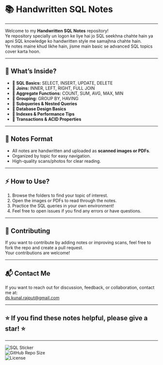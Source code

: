 # 📚 Handwritten SQL Notes

---

Welcome to my **Handwritten SQL Notes** repository!  
Ye repository specially un logon ke liye hai jo SQL seekhna chahte hain ya apni SQL knowledge ko handwritten style me samajhna chahte hain.  
Ye notes maine khud likhe hain, jisme main basic se advanced SQL topics cover karta hoon.

---

## 🚀 What’s Inside?

- 🔹 **SQL Basics:** SELECT, INSERT, UPDATE, DELETE  
- 🔹 **Joins:** INNER, LEFT, RIGHT, FULL JOIN  
- 🔹 **Aggregate Functions:** COUNT, SUM, AVG, MAX, MIN  
- 🔹 **Grouping:** GROUP BY, HAVING  
- 🔹 **Subqueries & Nested Queries**  
- 🔹 **Database Design Basics**  
- 🔹 **Indexes & Performance Tips**  
- 🔹 **Transactions & ACID Properties**

---

## 📁 Notes Format

- All notes are handwritten and uploaded as **scanned images or PDFs**.  
- Organized by topic for easy navigation.  
- High-quality scans/photos for clear reading.

---

## ⚡ How to Use?

1. Browse the folders to find your topic of interest.  
2. Open the images or PDFs to read through the notes.  
3. Practice the SQL queries in your own environment!  
4. Feel free to open issues if you find any errors or have questions.

---

## 🤝 Contributing

If you want to contribute by adding notes or improving scans, feel free to fork the repo and create a pull request.  
Your contributions are welcome!

---

## 📬 Contact Me

If you want to reach out for discussion, feedback, or collaboration, contact me at:  
ds.kunal.rajput@gmail.com

---

## ⭐ If you find these notes helpful, please give a star! ⭐

---

![SQL Sticker](https://img.shields.io/badge/SQL-Database-blue?style=for-the-badge&logo=postgresql)  
![GitHub Repo Size](https://img.shields.io/github/repo-size/YourGitHubUsername/YourRepoName?style=for-the-badge)  
![License](https://img.shields.io/github/license/YourGitHubUsername/YourRepoName?style=for-the-badge)

